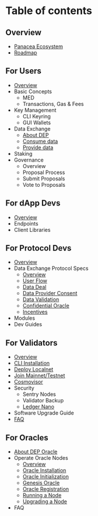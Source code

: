 # Table of contents

## Overview

* [Panacea Ecosystem](0-about-panacea/0-panacea-ecosystem.md)
* [Roadmap](0-about-panacea/1-roadmap.md)

## For Users

* [Overview](1-users/0-overview.md)
* Basic Concepts
  * MED
  * Transactions, Gas & Fees
* Key Management
  * CLI Keyring
  * GUI Wallets
* Data Exchange
  * [About DEP](1-users/3-data-exchange/0-about-dep.md)
  * [Consume data](1-users/3-data-exchange/1-consume-data.md)
  * [Provide data](1-users/3-data-exchange/2-provide-data.md)
* Staking
* Governance
  * Overview
  * Proposal Process
  * Submit Proposals
  * Vote to Proposals

## For dApp Devs

* [Overview](2-dapp-devs/0-overview.md)
* Endpoints
* Client Libraries

## For Protocol Devs

* [Overview](3-protocol-devs/0-overview.md)
* Data Exchange Protocol Specs
  * [Overview](3-protocol-devs/1-dep-specs/0-overview.md)
  * [User Flow](3-protocol-devs/1-dep-specs/1-user-flow.md)
  * [Data Deal](3-protocol-devs/1-dep-specs/2-data-deal.md)
  * [Data Provider Consent](3-protocol-devs/1-dep-specs/3-data-provider-consent.md)
  * [Data Validation](3-protocol-devs/1-dep-specs/4-data-validation.md)
  * [Confidential Oracle](3-protocol-devs/1-dep-specs/5-confidential-oracle.md)
  * [Incentives](3-protocol-devs/1-dep-specs/6-incentives.md)
* Modules
* Dev Guides

## For Validators

* [Overview](4-validators/0-overview.md)
* [CLI Installation](4-validators/1-cli-installation.md)
* [Deploy Localnet](4-validators/2-deploy-localnet.md)
* [Join Mainnet/Testnet](4-validators/3-join-mainnet-testnet.md)
* [Cosmovisor](4-validators/4-cosmovisor.md)
* Security
  * Sentry Nodes
  * Validator Backup
  * [Ledger Nano](4-validators/5-security/2-ledger-nano.md)
* Software Upgrade Guide
* [FAQ](4-validators/7-faq.md)

## For Oracles

* [About DEP Oracle](5-oracles/0-about-dep-oracle.md)
* Operate Oracle Nodes
  * [Overview](5-oracles/1-operate-oracle-nodes/0-overview.md)
  * [Oracle Installation](5-oracles/1-operate-oracle-nodes/1-oracle-installation.md)
  * [Oracle Initialization](5-oracles/1-operate-oracle-nodes/2-oracle-intialization.md)
  * [Genesis Oracle](5-oracles/1-operate-oracle-nodes/3-genesis-oracle.md)
  * [Oracle Registration](5-oracles/1-operate-oracle-nodes/4-oracle-registration.md)
  * [Running a Node](5-oracles/1-operate-oracle-nodes/5-running-node.md)
  * [Upgrading a Node](5-oracles/1-operate-oracle-nodes/6-upgrading-node.md)
* FAQ